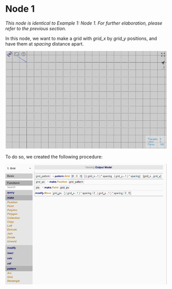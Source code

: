 # Node 1

*This node is identical to Example 1: Node 1. For further elaboration, please refer to the previous section.*

In this node, we want to make a grid with *grid_x* by *grid_y* positions, and have them at *spacing* distance apart. 

![Result](./imgs/6.2.2-node1-endresult.png)

To do so, we created the following procedure:

![Procedure](./imgs/6.2.2-node1-procedure.png)
